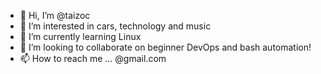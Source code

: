 - 👋 Hi, I’m @taizoc 
- 👀 I’m interested in cars, technology and music 
- 🌱 I’m currently learning Linux 
- 💞️ I’m looking to collaborate on beginner DevOps and bash automation! 
- 📫 How to reach me ... @gmail.com 

<!---
taizoc/taizoc is a ✨ special ✨ repository because its `README.md` (this file) appears on your GitHub profile.
You can click the Preview link to take a look at your changes.
--->
